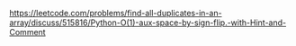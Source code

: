 https://leetcode.com/problems/find-all-duplicates-in-an-array/discuss/515816/Python-O(1)-aux-space-by-sign-flip.-with-Hint-and-Comment